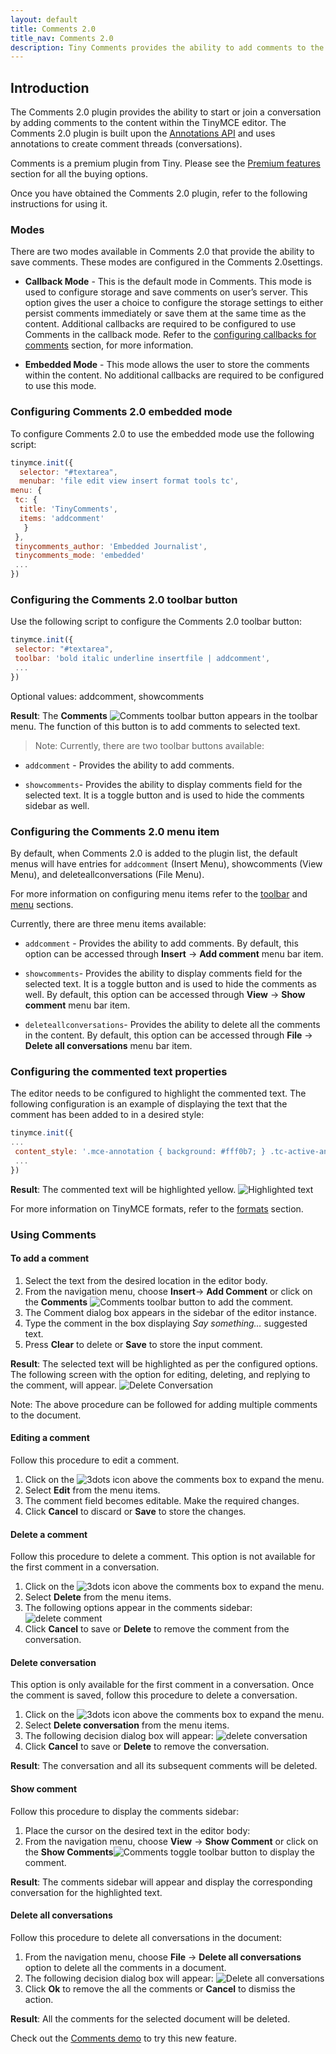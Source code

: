 ```yaml
---
layout: default
title: Comments 2.0
title_nav: Comments 2.0
description: Tiny Comments provides the ability to add comments to the content and collaborate with other users for content editing.
---
```


## Introduction

The Comments 2.0 plugin provides the ability to start or join a conversation by adding comments to the content within the TinyMCE editor. The Comments 2.0 plugin is built upon the [Annotations API]({{site.baseurl}}/advanced/annotations/) and uses annotations to create comment threads (conversations).

Comments is a premium plugin from Tiny. Please see the [Premium features]({{site.baseurl}}/enterprise/tiny-comments/) section for all the buying options.

Once you have obtained the Comments 2.0 plugin, refer to the following instructions for using it.

### Modes

There are two modes available in Comments 2.0 that provide the ability to save comments. These modes are configured in the Comments 2.0settings.

* **Callback Mode** - This is the default mode in Comments. This mode is used to configure storage and save comments on user’s server. This option gives the user a choice to configure the storage settings to either persist comments immediately or save them at the same time as the content. Additional callbacks are required to be configured to use Comments in the callback mode. Refer to the [configuring callbacks for comments]({{site.baseurl}}/advanced/configuring-comments-callbacks/) section, for more information.

* **Embedded Mode** - This mode allows the user to store the comments within the content. No additional callbacks are required to be configured to use this mode.

### Configuring Comments 2.0 embedded mode

To configure Comments 2.0 to use the embedded mode use the following script:

```js
tinymce.init({
  selector: "#textarea",
  menubar: 'file edit view insert format tools tc',
menu: {
 tc: {
  title: 'TinyComments',
  items: 'addcomment'
   }
 },
 tinycomments_author: 'Embedded Journalist',
 tinycomments_mode: 'embedded'
 ...
})
```

### Configuring the Comments 2.0 toolbar button

Use the following script to configure the Comments 2.0 toolbar button:

```js
tinymce.init({
 selector: "#textarea",
 toolbar: 'bold italic underline insertfile | addcomment',
 ...
})
```

Optional values: addcomment, showcomments

**Result**: The **Comments**  ![**Comments**]({{site.baseurl}}/images/comment-disabled.png) toolbar button appears in the toolbar menu. The function of this button is to add comments to selected text.

> Note: Currently, there are two toolbar buttons available:

* `addcomment` - Provides the ability to add comments.

* `showcomments`- Provides the ability to display comments field for the selected text. It is a toggle button and is used to hide the comments sidebar as well.


### Configuring the Comments 2.0 menu item

By default, when Comments 2.0 is added to the plugin list, the default menus will have entries for `addcomment` (Insert Menu), showcomments (View Menu), and deleteallconversations (File Menu).

For more information on configuring menu items refer to the [toolbar]({{site.baseurl}}/configure/editor-appearance/#toolbar) and [menu]({{site.baseurl}}/configure/editor-appearance/#menu) sections.

Currently, there are three menu items available:

* `addcomment` - Provides the ability to add comments. By default, this option can be accessed through **Insert** -> **Add comment** menu bar item.

* `showcomments`- Provides the ability to display comments field for the selected text. It is a toggle button and is used to hide the comments as well. By default, this option can be accessed through **View** -> **Show comment** menu bar item.

* `deleteallconversations`- Provides the ability to delete all the comments in the content. By default, this option can be accessed through **File** -> **Delete all conversations** menu bar item.

### Configuring the commented text properties

The editor needs to be configured to highlight the commented text. The following configuration is an example of displaying the text that the comment has been added to in a desired style:

```js
tinymce.init({
...
 content_style: '.mce-annotation { background: #fff0b7; } .tc-active-annotation {background: #ffe168; color: black; }',
 ...
})
```

**Result**: The commented text will be highlighted yellow.
![**Highlighted text**]({{site.baseurl}}/images/highlight.png)

For more information on TinyMCE formats, refer to the [formats]({{site.baseurl}}/configure/content-formatting/#formats) section.


### Using Comments

#### To add a comment

1. Select the text from the desired location in the editor body.
1. From the navigation menu, choose **Insert**-> **Add Comment** or click on the **Comments** ![**Comments**]({{site.baseurl}}/images/comment-disabled.png) toolbar button to add the comment.
1. The Comment dialog box appears in the sidebar of the editor instance.
1. Type the comment in the box displaying _Say something…_ suggested text.
1. Press **Clear** to delete or **Save** to store the input comment.

**Result**: The selected text will be highlighted as per the configured options. The following screen with the option for editing, deleting, and replying to the comment, will appear.
![**Delete Conversation**]({{site.baseurl}}/images/commentedit.png)

Note: The above procedure can be followed for adding multiple comments to the document.

#### Editing a comment
Follow this procedure to edit a comment.

1. Click on the ![**3dots**]({{site.baseurl}}/images/3dots.png) icon above the comments box to expand the menu.
1. Select **Edit** from the menu items.
1. The comment field becomes editable. Make the required changes.
1. Click **Cancel** to discard or **Save** to store the changes.

#### Delete a comment
Follow this procedure to delete a comment. This option is not available for the first comment in a conversation.

1. Click on the ![**3dots**]({{site.baseurl}}/images/3dots.png) icon above the comments box to expand the menu.
1. Select **Delete** from the menu items.
1. The following options appear in the comments sidebar:
![**delete comment**]({{site.baseurl}}/images/delete.png)
1. Click **Cancel** to save or **Delete** to remove the comment from the conversation.


#### Delete conversation
This option is only available for the first comment in a conversation. Once the comment is saved, follow this procedure to delete a conversation.

1. Click on the ![**3dots**]({{site.baseurl}}/images/3dots.png) icon above the comments box to expand the menu.
1. Select **Delete conversation** from the menu items.
1. The following decision dialog box will appear:
![**delete conversation**]({{site.baseurl}}/images/decision.png)
1. Click **Cancel** to save or **Delete** to remove the conversation.

**Result**: The conversation and all its subsequent comments will be deleted.

#### Show comment
Follow this procedure to display the comments sidebar:

1. Place the cursor on the desired text in the editor body:
1. From the navigation menu, choose **View** -> **Show Comment** or click on the **Show Comments**![**Comments**]({{site.baseurl}}/images/comment-disabled.png) toggle toolbar button to display the comment.

**Result**: The comments sidebar will appear and display the corresponding conversation for the highlighted text.

#### Delete all conversations

Follow this procedure to delete all conversations in the document:

1. From the navigation menu, choose **File** -> **Delete all conversations** option to delete all the comments in a document.
1. The following decision dialog box will appear:
![**Delete all conversations**]({{site.baseurl}}/images/decision2.png)
1. Click **Ok** to remove the all the comments or **Cancel** to dismiss the action.

**Result**: All the comments for the selected document will be deleted.

Check out the [Comments demo]({{site.baseurl}}/demo/comments-2) to try this new feature.

